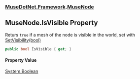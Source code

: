 ### [MuseDotNet.Framework](./MuseDotNet-Framework.md 'MuseDotNet.Framework').[MuseNode](./MuseNode.md 'MuseDotNet.Framework.MuseNode')
## MuseNode.IsVisible Property
Returs `true` if a mesh of the node is visible in the world, set with [SetVisibility(bool)](./MuseNode-SetVisibility(bool).md 'MuseDotNet.Framework.MuseNode.SetVisibility(bool)')  
```csharp
public bool IsVisible { get; }
```
#### Property Value
[System.Boolean](https://docs.microsoft.com/en-us/dotnet/api/System.Boolean 'System.Boolean')  

